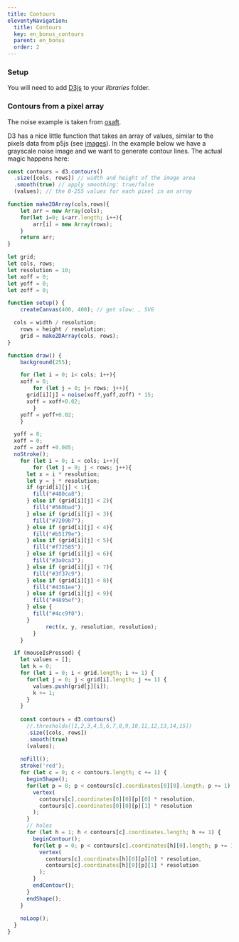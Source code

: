 ```yaml
---
title: Contours
eleventyNavigation:
  title: Contours
  key: en_bonus_contours
  parent: en_bonus
  order: 2
---
```


### Setup

You will need to add [D3js](https://d3js.org/d3.v7.min.js) to your *libraries* folder.

### Contours from a pixel array

The noise example is taken from [osaft](https://github.com/Osaft/teaching-parametric-design/blob/main/code/spender%20v3%20mehr%20FARBEN/sketch.js).

D3 has a nice little function that takes an array of values, similar to the pixels data from p5js (see [images](images.md)). In the example below we have a grayscale noise image and we want to generate contour lines. The actual magic happens here:

```js
const contours = d3.contours()
  .size([cols, rows]) // width and height of the image area
  .smooth(true) // apply smoothing: true/false
  (values); // the 0-255 values for each pixel in an array
```

```js
function make2DArray(cols,rows){
	let arr = new Array(cols);
	for(let i=0; i<arr.length; i++){
		arr[i] = new Array(rows);
	}
	return arr;
}

let grid;
let cols, rows;
let resolution = 10;
let xoff = 0;
let yoff = 0;
let zoff = 0;

function setup() {
	createCanvas(400, 400); // get slow: , SVG	

  cols = width / resolution;
	rows = height / resolution;
	grid = make2DArray(cols, rows);
}

function draw() {
	background(255);

	for (let i = 0; i< cols; i++){
    xoff = 0;
		for (let j = 0; j< rows; j++){
      grid[i][j] = noise(xoff,yoff,zoff) * 15;
      xoff = xoff+0.02;        
		}
    yoff = yoff+0.02;
	}

  yoff = 0;
  xoff = 0;
  zoff = zoff +0.005;
  noStroke();
	for (let i = 0; i < cols; i++){
		for (let j = 0; j < rows; j++){
      let x = i * resolution;
      let y = j * resolution;
      if (grid[i][j] < 1){
        fill("#480ca8");
      } else if (grid[i][j] < 2){
        fill("#560bad");
      } else if (grid[i][j] < 3){
        fill("#7209b7");
      } else if (grid[i][j] < 4){
        fill("#b5179e");
      } else if (grid[i][j] < 5){
        fill("#f72585");
      } else if (grid[i][j] < 6){
        fill("#3a0ca3");
      } else if (grid[i][j] < 7){
        fill("#3f37c9");
      } else if (grid[i][j] < 8){
        fill("#4361ee");
      } else if (grid[i][j] < 9){
        fill("#4895ef");
      } else {
        fill("#4cc9f0");
      }
			rect(x, y, resolution, resolution);
		}
	}

  if (mouseIsPressed) {
    let values = [];
    let k = 0;
    for (let i = 0; i < grid.length; i += 1) {
      for(let j = 0; j < grid[i].length; j += 1) {
        values.push(grid[j][i]);
        k += 1;
      }
    }
  
    const contours = d3.contours()
      //.thresholds([1,2,3,4,5,6,7,8,9,10,11,12,13,14,15])
      .size([cols, rows])
      .smooth(true)
      (values);
    
    noFill();
    stroke('red');
    for (let c = 0; c < contours.length; c += 1) {
      beginShape();
      for(let p = 0; p < contours[c].coordinates[0][0].length; p += 1) {
        vertex(
          contours[c].coordinates[0][0][p][0] * resolution,
          contours[c].coordinates[0][0][p][1] * resolution
        );
      }
      // holes
      for (let h = 1; h < contours[c].coordinates.length; h += 1) {
        beginContour();
        for(let p = 0; p < contours[c].coordinates[h][0].length; p += 1) {
          vertex(
            contours[c].coordinates[h][0][p][0] * resolution,
            contours[c].coordinates[h][0][p][1] * resolution
          );
        }
        endContour();
      }
      endShape();
    }
  
    noLoop();
  } 
}
```